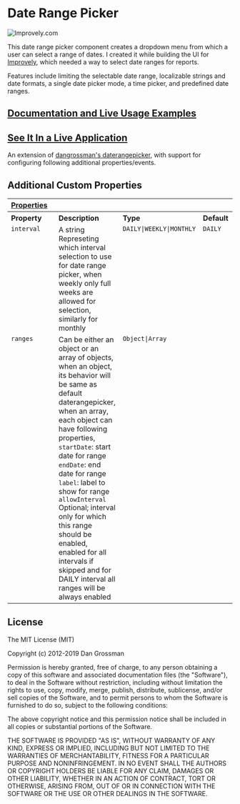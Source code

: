 # Date Range Picker

![Improvely.com](https://i.imgur.com/UTRlaar.png)

This date range picker component creates a dropdown menu from which a user can
select a range of dates. I created it while building the UI for [Improvely](http://www.improvely.com), 
which needed a way to select date ranges for reports.

Features include limiting the selectable date range, localizable strings and date formats,
a single date picker mode, a time picker, and predefined date ranges.

## [Documentation and Live Usage Examples](http://www.daterangepicker.com)

## [See It In a Live Application](https://awio.iljmp.com/5/drpdemogh)

An extension of [dangrossman's daterangepicker](https://github.com/dangrossman/daterangepicker), with support for configuring following additional properties/events.

## Additional Custom Properties

<table width="100%">
	<tr>
		<th valign="top" colspan="3" align="left"><a href="#props" name="props">Properties</a></th>
	</tr>
	<tr>
		<th valign="top" width="120px" align="left">Property</th>
		<th valign="top" align="left">Description</th>
		<th valign="top" width="60px" align="left">Type</th>
		<th valign="top" width="60px" align="left">Default</th>
	</tr>
	<tr>
		<td valign="top"><code>interval</code></td>
		<td valign="top">
			A string Represeting which interval selection to use for date range picker, when weekly only full weeks are allowed for selection, similarly for monthly
		</td>
		<td valign="top"><code>DAILY|WEEKLY|MONTHLY</code></td>
		<td valign="top"><code>DAILY</code></td>
	</tr>
	<tr>
		<td valign="top"><code>ranges</code></td>
		<td valign="top">
			Can be either an object or an array of objects, when an object, its behavior will be same as default daterangepicker,
			when an array, each object can have following properties,
			<code>startDate</code>: start date for range
			<code>endDate</code>: end date for range
			<code>label</code>: label to show for range
			<code>allowInterval</code> Optional; interval only for which this range should be enabled, enabled for all intervals if skipped and for DAILY interval all ranges will be always enabled
		</td>
		<td valign="top"><code>Object|Array</code></td>
		<td valign="top"></td>
	</tr>
</table>

## License

The MIT License (MIT)

Copyright (c) 2012-2019 Dan Grossman

Permission is hereby granted, free of charge, to any person obtaining a copy
of this software and associated documentation files (the "Software"), to deal
in the Software without restriction, including without limitation the rights
to use, copy, modify, merge, publish, distribute, sublicense, and/or sell
copies of the Software, and to permit persons to whom the Software is
furnished to do so, subject to the following conditions:

The above copyright notice and this permission notice shall be included in
all copies or substantial portions of the Software.

THE SOFTWARE IS PROVIDED "AS IS", WITHOUT WARRANTY OF ANY KIND, EXPRESS OR
IMPLIED, INCLUDING BUT NOT LIMITED TO THE WARRANTIES OF MERCHANTABILITY,
FITNESS FOR A PARTICULAR PURPOSE AND NONINFRINGEMENT. IN NO EVENT SHALL THE
AUTHORS OR COPYRIGHT HOLDERS BE LIABLE FOR ANY CLAIM, DAMAGES OR OTHER
LIABILITY, WHETHER IN AN ACTION OF CONTRACT, TORT OR OTHERWISE, ARISING FROM,
OUT OF OR IN CONNECTION WITH THE SOFTWARE OR THE USE OR OTHER DEALINGS IN
THE SOFTWARE.
